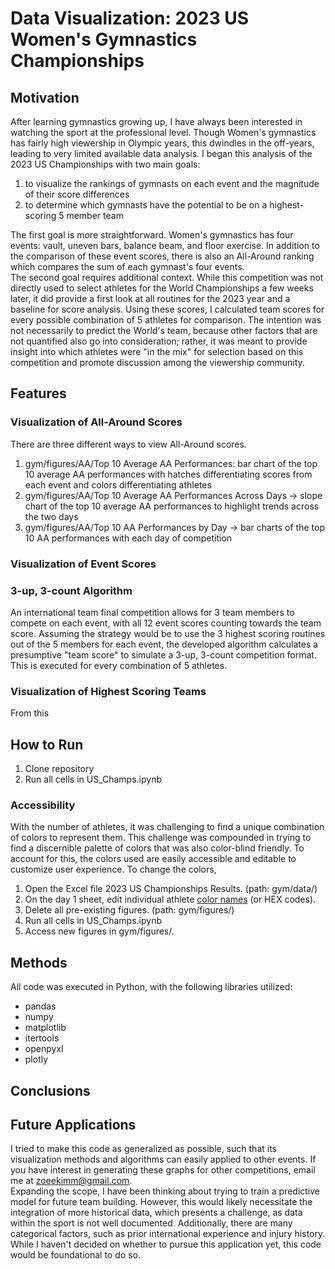 # Data Visualization: 2023 US Women's Gymnastics Championships

## Motivation
After learning gymnastics growing up, I have always been interested in watching the sport at the professional level. Though Women's gymnastics has fairly high viewership in Olympic years, this dwindles in the off-years, leading to very limited available data analysis. I began this analysis of the 2023 US Championships with two main goals:
1. to visualize the rankings of gymnasts on each event and the magnitude of their score differences
2. to determine which gymnasts have the potential to be on a highest-scoring 5 member team

The first goal is more straightforward. Women's gymnastics has four events: vault, uneven bars, balance beam, and floor exercise. In addition to the comparison of these event scores, there is also an All-Around ranking which compares the sum of each gymnast's four events. </br>
The second goal requires additional context. While this competition was not directly used to select athletes for the World Championships a few weeks later, it did provide a first look at all routines for the 2023 year and a baseline for score analysis. Using these scores, I calculated team scores for every possible combination of 5 athletes for comparison. The intention was not necessarily to predict the World's team, because other factors that are not quantified also go into consideration; rather, it was meant to provide insight into which athletes were "in the mix" for selection based on this competition and promote discussion among the viewership community.

## Features
### Visualization of All-Around Scores
There are three different ways to view All-Around scores. 
1. gym/figures/AA/Top 10 Average AA Performances: bar chart of the top 10 average AA performances with hatches differentiating scores from each event and colors differentiating athletes
2. gym/figures/AA/Top 10 Average AA Performances Across Days -> slope chart of the top 10 average AA performances to highlight trends across the two days
3. gym/figures/AA/Top 10 AA Performances by Day -> bar charts of the top 10 AA performances with each day of competition
### Visualization of Event Scores

### 3-up, 3-count Algorithm
An international team final competition allows for 3 team members to compete on each event, with all 12 event scores counting towards the team score. Assuming the strategy would be to use the 3 highest scoring routines out of the 5 members for each event, the developed algorithm calculates a presumptive "team score" to simulate a 3-up, 3-count competition format. This is executed for every combination of 5 athletes.
### Visualization of Highest Scoring Teams
From this 

## How to Run
1. Clone repository
2. Run all cells in US_Champs.ipynb
### Accessibility
With the number of athletes, it was challenging to find a unique combination of colors to represent them. This challenge was compounded in trying to find a discernible palette of colors that was also color-blind friendly. To account for this, the colors used are easily accessible and editable to customize user experience. 
To change the colors, 
1. Open the Excel file 2023 US Championships Results. (path: gym/data/)
2. On the day 1 sheet, edit individual athlete [color names](https://matplotlib.org/stable/gallery/color/named_colors.html) (or HEX codes).
3. Delete all pre-existing figures. (path: gym/figures/)
4. Run all cells in US_Champs.ipynb
5. Access new figures in gym/figures/.

## Methods
All code was executed in Python, with the following libraries utilized:
- pandas
- numpy
- matplotlib
- itertools
- openpyxl
- plotly

## Conclusions

## Future Applications
I tried to make this code as generalized as possible, such that its visualization methods and algorithms can easily applied to other events. If you have interest in generating these graphs for other competitions, email me at zoeekimm@gmail.com. </br>
Expanding the scope, I have been thinking about trying to train a predictive model for future team building. However, this would likely necessitate the integration of more historical data, which presents a challenge, as data within the sport is not well documented. Additionally, there are many categorical factors, such as prior international experience and injury history. While I haven't decided on whether to pursue this application yet, this code would be foundational to do so. 
